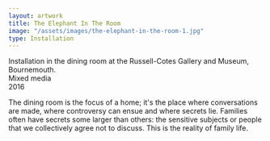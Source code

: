 ```yaml
---
layout: artwork
title: The Elephant In The Room
image: "/assets/images/the-elephant-in-the-room-1.jpg"
type: Installation
---
```


Installation in the dining room at the Russell-Cotes Gallery and Museum, Bournemouth.  
Mixed media  
2016  

The dining room is the focus of a home; it's the place where conversations are made, where controversy can ensue and where secrets lie. Families often have secrets some larger than others: the sensitive subjects or people that we collectively agree not to discuss. This is the reality of family life.
